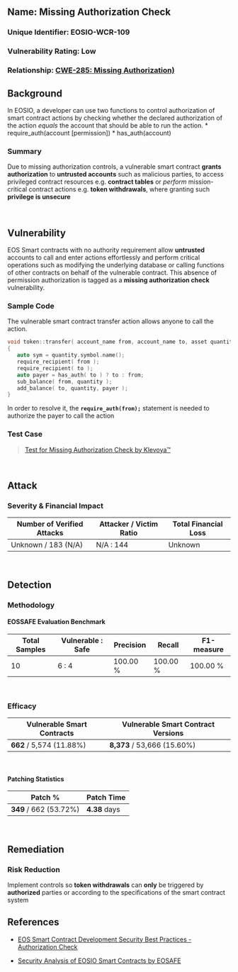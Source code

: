 <br/>

## Name: Missing Authorization Check

### Unique Identifier: EOSIO-WCR-109

### Vulnerability Rating: Low

### Relationship: [CWE-285: Missing Authorization)](https://cwe.mitre.org/data/definitions/862.html)

## Background

In EOSIO, a developer can use two functions to control authorization of smart contract actions by checking whether the declared authorization of the action _equals_ the account that should be able to run the action.
	* require_auth(account [permission])
	* has_auth(account) 

### Summary
Due to missing authorization controls, a vulnerable smart contract **grants authorization** to **untrusted accounts** such as malicious parties, to access privileged contract resources e.g. **contract tables** or _perform_ mission-critical contract actions e.g. **token withdrawals**, where granting such **privilege is unsecure**

<br/>

## Vulnerability
EOS Smart contracts with no authority requirement allow **untrusted** accounts to call and enter actions effortlessly and perform critical operations such as modifying the underlying database or calling functions of other contracts on behalf of the vulnerable contract. This absence of permission authorization is tagged as a **missing authorization check** vulnerability.

### Sample Code 
The vulnerable smart contract transfer action allows anyone to call the action. 

```c++
void token::transfer( account_name from, account_name to, asset quantity)
{
   auto sym = quantity.symbol.name();
   require_recipient( from );
   require_recipient( to );
   auto payer = has_auth( to ) ? to : from;
   sub_balance( from, quantity );
   add_balance( to, quantity, payer );
}
```
In order to resolve it, the **`require_auth(from);`** statement is needed to authorize the payer to call the action

### Test Case
> [Test for Missing Authorization Check by Klevoya™](../test_cases/wcr-105/)

<br/>

## Attack 

### Severity & Financial Impact
| Number of Verified Attacks | Attacker / Victim Ratio | Total Financial Loss
| ------ | ------ | ------
| Unknown / 183 (N/A) | N/A : 144 | Unknown

<br/>

## Detection
### Methodology
#### EOSSAFE Evaluation Benchmark

| Total Samples | Vulnerable : Safe | Precision | Recall | F1-measure 
| ------ | ------ | ------ | ------ | ------ 
| 10 | 6 : 4 | 100.00 % | 100.00 % | 100.00 %

<br/>

### Efficacy
| Vulnerable Smart Contracts | Vulnerable Smart Contract Versions
| ------ | ------
| **662** / 5,574 (11.88%) | **8,373** / 53,666 (15.60%)

<br/>

#### Patching Statistics
| Patch % | Patch Time
| ------ | ------
| **349** / 662 (53.72%) | **4.38** days

<br/>

## Remediation
### Risk Reduction
Implement controls so **token withdrawals** can **only** be triggered by **authorized** parties or according to the specifications of the smart contract system

## References
- [EOS Smart Contract Development Security Best Practices - Authorization Check](https://github.com/slowmist/eos-smart-contract-security-best-practices/blob/master/README_EN.md#authorization-check)

- [Security Analysis of EOSIO Smart Contracts by EOSAFE](https://arxiv.org/abs/2003.06568)
